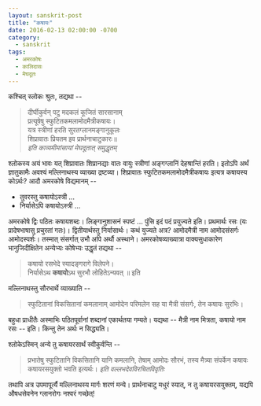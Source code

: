 ```yaml
---
layout: sanskrit-post
title: "कषायः"
date: 2016-02-13 02:00:00 -0700
category:
  - sanskrit
tags:
  - अमरकोषः
  - कालिदासः
  - मेघदूतः
---
```


कश्चित् स्लोकः श्रुतः, तद्यथा --

> दीर्घीकुर्वन् पटु मदकलं कूजितं सारसानाम्  
> प्रत्यूषेषु स्फुटितकमलामोदमैत्रीकषायः।  
> यत्र स्त्रीणां हरति सुरतग्लानमङ्गानुकूलः  
> शिप्रावातः प्रियतम इव प्रार्थनाचाटुकारः॥  
> <cite>इति काव्यमीमांसायां मेघदूतात् समुद्धृतम्</cite>

श्लोकस्य अयं भावः यत् शिप्रावातः शिप्रानद्याः वातः वायुः स्त्रीणां अङ्गग्लानिं देहश्रान्तिं हरति।
इतोऽपि अर्थं ज्ञातुकामैः अवश्यं मल्लिनाथस्य व्याख्या द्रष्टव्या।  शिप्रावातः स्फुटितकमलामोदमैत्रीकषायः
इत्यत्र कषायस्य कोऽर्थः? <!--more--> आदौ अमरकोषे विद्यमानम् --

* तुवरस्तु कषायोऽस्त्री ...  
* निर्यासेऽपि कषायोऽस्त्री ...

अमरकोषे द्विः पठितः कषायशब्दः। लिङ्गानुशासनं स्पष्टं ... पुंसि इदं पदं प्रयुज्यते इति।
प्रथमार्थः रसः (यः प्रादेषभाषासु प्रचुरतां गतः)। द्वितीयार्थस्तु निर्यासार्थः। कथं युज्यते अत्र?
आमोदमैत्री नाम आमोदसंसर्गः आमोदस्पर्शः। तस्मात् संसर्गात् उभौ अपि अर्थौ अस्थाने।
अमरकोषव्याख्यात्रा वाक्यसुधाकारेण भानुजिदीक्षितेन अन्येभ्यः कोषेभ्यः उद्धृतं तद्यथा --

> कषायो रसभेदे स्यादङ्गरागे विलेपने।  
> निर्यासेऽथ **कषायो**ऽथ सुरभौ लोहितेऽन्यवत् ॥ इति

मल्लिनाथस्तु सौरभार्थे व्याख्याति --

> स्फुटितानां विकसितानां कमलानाम् आमोदेन परिमलेन सह
> या मैत्री संसर्गः, तेन कषायः सुरभिः।

बहुधा प्राधीतैः अस्माभिः पठितपूर्वानां शब्दानां एकार्थतया गम्यते। यद्यथा -- मैत्री नाम मित्रता,
कषायो नाम रसः -- इति। किन्तु तेन अर्थः न सिद्ध्यति।

श्लोकेऽस्मिन् अन्ये तु कषायरसार्थं स्वीकुर्वन्ति --

> प्रभातेषु स्फुटितानि विकसितानि यानि कमलानि, तेषाम् आमोदः सौरभं, तस्य
> मैत्र्या संपर्केन कषायः कषायरसयुक्तो भवति इत्यर्थः।
> <cite>इति वल्लभदेवविरचितविवृतिः</cite>

तथापि अत्र उपमापूर्त्यै मल्लिनाथस्य मार्गः शरणं मन्ये। प्रार्थनाचाटु मधुरं स्यात्, न तु कषायरसयुक्तम्,
यद्यपि औषधसेवनेन ग्लानरोगः नश्वरं गच्छेत्!
